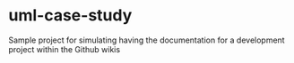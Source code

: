 # uml-case-study
Sample project for simulating having the documentation for a development project within the Github wikis
